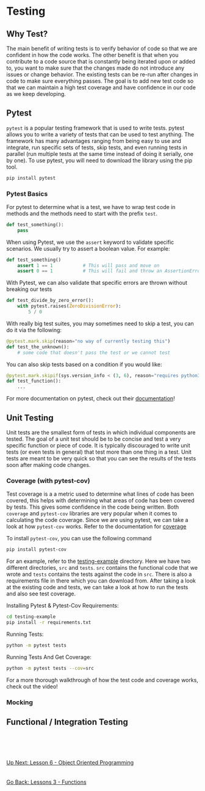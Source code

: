 # Testing

## Why Test?
The main benefit of writing tests is to verify behavior of code so that we are confident in how the code works. The
other benefit is that when you contribute to a code source that is constantly being iterated upon or added to, you want
to make sure that the changes made do not introduce any issues or change behavior. The existing tests can be re-run after
changes in code to make sure everything passes. The goal is to add new test code so that we can maintain a high test
coverage and have confidence in our code as we keep developing.

## Pytest
`pytest` is a popular testing framework that is used to write tests. pytest allows you to write a variety of tests that
can be used to test anything. The framework has many advantages ranging from being easy to use and integrate, run specific
sets of tests, skip tests, and even running tests in parallel (run multiple tests at the same time instead of doing it
serially, one by one). To use pytest, you will need to download the library using the pip tool.

```bash
pip install pytest
```

### Pytest Basics
For pytest to determine what is a test, we have to wrap test code in methods and the methods need to start with the
prefix `test`.

```python
def test_something():
    pass
```

When using Pytest, we use the `assert` keyword to validate specific scenarios. We usually try to assert a boolean value.
For example: 
```python
def test_something()
    assert 1 == 1           # This will pass and move on
    assert 0 == 1           # This will fail and throw an AssertionError
```

With Pytest, we can also validate that specific errors are thrown without breaking our tests

```python
def test_divide_by_zero_error():
    with pytest.raises(ZeroDivisionError):
        5 / 0
``` 

With really big test suites, you may sometimes need to skip a test, you can do it via the following:
```python
@pytest.mark.skip(reason="no way of currently testing this")
def test_the_unknown():
    # some code that doesn't pass the test or we cannot test
```

You can also skip tests based on a condition if you would like:
```python
@pytest.mark.skipif(sys.version_info < (3, 6), reason="requires python3.6 or higher")
def test_function():
    ...
```

For more documentation on pytest, check out their [documentation](https://docs.pytest.org/en/latest/)!

## Unit Testing
Unit tests are the smallest form of tests in which individual components are tested. The goal of a unit test should be
to be concise and test a very specific function or piece of code. It is typically discouraged to write unit tests (or
even tests in general) that test more than one thing in a test. Unit tests are meant to be very quick so that you can
see the results of the tests soon after making code changes.     


### Coverage (with pytest-cov)
Test coverage is a a metric used to determine what lines of code has been covered, this helps with determining what areas
of code has been covered by tests. This gives some confidence in the code being written. Both `coverage` and `pytest-cov`
libraries are very popular when it comes to calculating the code coverage. Since we are using pytest, we can take a look
at how `pytest-cov` works. Refer to the documentation for [coverage](https://pypi.org/project/coverage/)

To install `pytest-cov`, you can use the following command
```bash
pip install pytest-cov
```

For an example, refer to the [testing-example](testing-example) directory. Here we have two different directories,
`src` and `tests`. `src` contains the functional code that we wrote and `tests` contains the tests against the code in
`src`. There is also a requirements file in there which you can download from. After taking a look at the existing code
and tests, we can take a look at how to run the tests and also see test coverage.

Installing Pytest & Pytest-Cov Requirements:
```bash
cd testing-example
pip install -r requirements.txt
```

Running Tests:
```bash
python -m pytest tests
```

Running Tests And Get Coverage:
```bash
python -m pytest tests --cov=src
```

For a more thorough walkthrough of how the test code and coverage works, check out the video!


### Mocking


## Functional / Integration Testing
\
\
\
\
[Up Next: Lesson 6 - Object Oriented Programming](../lesson06-object-oriented-programming/README.md)
\
\
\
[Go Back: Lessons 3 - Functions](../lesson03-functions/README.md)

